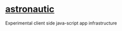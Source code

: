# [astronautic](http://mechanicious.github.io/astronautic)
Experimental client side java-script app infrastructure

